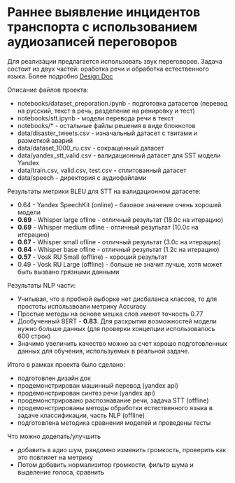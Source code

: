 # Раннее выявление инцидентов транспорта с использованием аудиозаписей переговоров


Для реализации предлагается использовать звук переговоров. Задача состоит из двух частей: оработка речи и обработка естественного языка. Более подробно [Design Doc](https://github.com/dmitrii-naumenko/Pet_SST_NLP-repo.nosync/blob/main/Design%20doc.md)

Описание файлов проекта:

- notebooks/dataset_preporation.ipynb - подготовка датасетов (перевод на русский, текст в речь, разделение на ренировку и тест)
- notebooks/stt.ipynb - модели перевода речи в текст
- notebooks/* - остальные файлы решения в виде блокнотов
- data/disaster_tweets.csv - изначальный датасет с твитами и разметкой аварий
- data/dataset_1000_ru.csv - сокращенный датасет
- data/yandex_stt_valid.csv - валидационный датасет для SST модели Yandex
- data/train.csv, valid.csv, test.csv - сплитованный датасет
- data/speech - директория с аудиофайлами

Результаты метрики BLEU для STT на валидационном датасете:

- 0.64 - Yandex SpeechKit (online) - базовое значение очень хорошей модели
- **0.69** - Whisper large ofline - отличный результат (18.0с на итерацию)
- **0.69** - Whisper medium ofline - отличный результат (10.0с на итерацию)
- **0.67** - Whisper small ofline - отличный результат (3.0с на итерацию)
- **0.64** - Whisper base ofline - отличный результат (1.2с на итерацию)
- **0.57** - Vosk RU Small (offline) - хороший результат
- 0.49 - Vosk RU Large (offline) - больше не значит лучше, хотя может быть вызвано грязными данными

Результаты NLP части:

- Учитывая, что в пробной выборке нет дисбаланса классов, то для простоты использвоали метрику Accuracy
- Простые методы на основе мешка слов имеют точность 0.77
- Дообученный BERT - **0.83**. Для раскрытия возможностей модели нужно больше данных (для проверки концепции использовалось 600 строк)
- Значимо увеличить качество можно за счет хорошо подготовленных данных для обучения, используемых в реальной задаче. 

Итого в рамках проекта было сделано:

- подготовлен дизайн док
- продемонстрирован машинный перевод (yandex api)
- продемонстрирован синтез речи (yandex api)
- продемонстрировано распознавание речи, задача STT (offline)
- продемонстрированы методы обработки естественного языка в задаче классификации, часть NLP (offline)
- подготовлена методика сравнения моделей и проведены тесты

Что можно доделать/улучшить
- добавить в адио шум, рандомно изменить громкость, проверить как это повлияет на метрику
- Потом добавить нормализитор громкости, фильтр шума и выделение голоса, сравнить
  